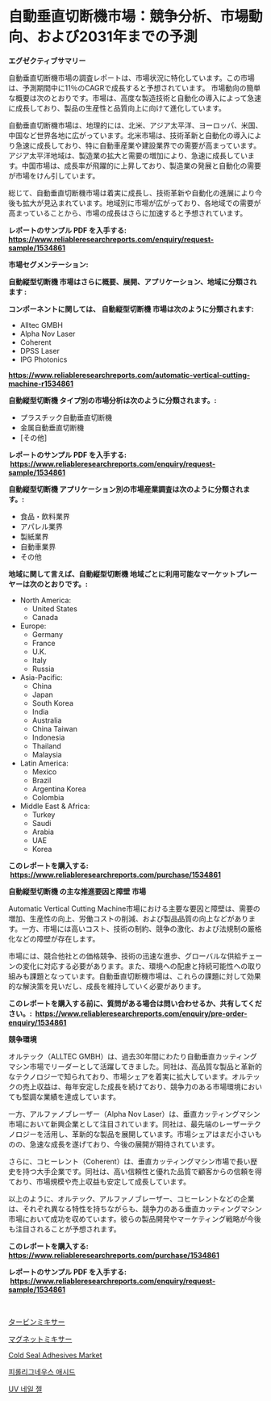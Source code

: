 <p><h1>自動垂直切断機市場：競争分析、市場動向、および2031年までの予測</h1></p><p><strong>エグゼクティブサマリー</strong></p>
<p><p>自動垂直切断機市場の調査レポートは、市場状況に特化しています。この市場は、予測期間中に11％のCAGRで成長すると予想されています。 市場動向の簡単な概要は次のとおりです。市場は、高度な製造技術と自動化の導入によって急速に成長しており、製品の生産性と品質向上に向けて進化しています。</p><p>自動垂直切断機市場は、地理的には、北米、アジア太平洋、ヨーロッパ、米国、中国など世界各地に広がっています。北米市場は、技術革新と自動化の導入により急速に成長しており、特に自動車産業や建設業界での需要が高まっています。アジア太平洋地域は、製造業の拡大と需要の増加により、急速に成長しています。中国市場は、成長率が飛躍的に上昇しており、製造業の発展と自動化の需要が市場をけん引しています。</p><p>総じて、自動垂直切断機市場は着実に成長し、技術革新や自動化の進展により今後も拡大が見込まれています。地域別に市場が広がっており、各地域での需要が高まっていることから、市場の成長はさらに加速すると予想されています。</p></p>
<p><strong>レポートのサンプル PDF を入手する: <a href="https://www.reliableresearchreports.com/enquiry/request-sample/1534861">https://www.reliableresearchreports.com/enquiry/request-sample/1534861</a></strong></p>
<p><strong>市場セグメンテーション:</strong></p>
<p><strong> 自動縦型切断機 市場はさらに概要、展開、アプリケーション、地域に分類されます :</strong></p>
<p><strong>コンポーネントに関しては、 自動縦型切断機 市場は次のように分類されます: &nbsp;</strong></p>
<p><ul><li>Alltec GMBH</li><li>Alpha Nov Laser</li><li>Coherent</li><li>DPSS Laser</li><li>IPG Photonics</li></ul></p>
<p><strong><a href="https://www.reliableresearchreports.com/automatic-vertical-cutting-machine-r1534861">https://www.reliableresearchreports.com/automatic-vertical-cutting-machine-r1534861</a></strong></p>
<p><strong> 自動縦型切断機 タイプ別の市場分析は次のように分類されます。:</strong></p>
<p><ul><li>プラスチック自動垂直切断機</li><li>金属自動垂直切断機</li><li>[その他]</li></ul></p>
<p><strong>レポートのサンプル PDF を入手する: &nbsp;<a href="https://www.reliableresearchreports.com/enquiry/request-sample/1534861">https://www.reliableresearchreports.com/enquiry/request-sample/1534861</a></strong></p>
<p><strong> 自動縦型切断機 アプリケーション別の市場産業調査は次のように分類されます。:</strong></p>
<p><ul><li>食品・飲料業界</li><li>アパレル業界</li><li>製紙業界</li><li>自動車業界</li><li>その他</li></ul></p>
<p><strong>地域に関して言えば、自動縦型切断機 地域ごとに利用可能なマーケットプレーヤーは次のとおりです。:</strong></p>
<p><ul>
    <li>
        North America:
        <ul>
            <li>United States</li>
            <li>Canada</li>
        </ul>
    </li>
    <li>
        Europe:
        <ul>
            <li>Germany</li>
            <li>France</li>
            <li>U.K.</li>
            <li>Italy</li>
            <li>Russia</li>
        </ul>
    </li>
    <li>
        Asia-Pacific:
        <ul>
            <li>China</li>
            <li>Japan</li>
            <li>South Korea</li>
            <li>India</li>
            <li>Australia</li>
            <li>China Taiwan</li>
            <li>Indonesia</li>
            <li>Thailand</li>
            <li>Malaysia</li>
        </ul>
    </li>
    <li>
        Latin America:
        <ul>
            <li>Mexico</li>
            <li>Brazil</li>
            <li>Argentina Korea</li>
            <li>Colombia</li>
        </ul>
    </li>
    <li>
        Middle East & Africa:
        <ul>
            <li>Turkey</li>
            <li>Saudi</li>
            <li>Arabia</li>
            <li>UAE</li>
            <li>Korea</li>
        </ul>
    </li>
    </ul></p>
<p><strong>このレポートを購入する: &nbsp;<a href="https://www.reliableresearchreports.com/purchase/1534861">https://www.reliableresearchreports.com/purchase/1534861</a></strong></p>
<p><strong>自動縦型切断機 の主な推進要因と障壁 市場</strong></p>
<p><p>Automatic Vertical Cutting Machine市場における主要な要因と障壁は、需要の増加、生産性の向上、労働コストの削減、および製品品質の向上などがあります。一方、市場には高いコスト、技術の制約、競争の激化、および法規制の厳格化などの障壁が存在します。</p><p>市場には、競合他社との価格競争、技術の迅速な進歩、グローバルな供給チェーンの変化に対応する必要があります。また、環境への配慮と持続可能性への取り組みも課題となっています。自動垂直切断機市場は、これらの課題に対して効果的な解決策を見いだし、成長を維持していく必要があります。</p></p>
<p><strong>このレポートを購入する前に、質問がある場合は問い合わせるか、共有してください。:&nbsp; <a href="https://www.reliableresearchreports.com/enquiry/pre-order-enquiry/1534861">https://www.reliableresearchreports.com/enquiry/pre-order-enquiry/1534861</a></strong></p>
<p><strong>競争環境</strong></p>
<p><p>オルテック（ALLTEC GMBH）は、過去30年間にわたり自動垂直カッティングマシン市場でリーダーとして活躍してきました。同社は、高品質な製品と革新的なテクノロジーで知られており、市場シェアを着実に拡大しています。オルテックの売上収益は、毎年安定した成長を続けており、競争力のある市場環境においても堅調な業績を達成しています。</p><p>一方、アルファノブレーザー（Alpha Nov Laser）は、垂直カッティングマシン市場において新興企業として注目されています。同社は、最先端のレーザーテクノロジーを活用し、革新的な製品を展開しています。市場シェアはまだ小さいものの、急速な成長を遂げており、今後の展開が期待されています。</p><p>さらに、コヒーレント（Coherent）は、垂直カッティングマシン市場で長い歴史を持つ大手企業です。同社は、高い信頼性と優れた品質で顧客からの信頼を得ており、市場規模や売上収益も安定して成長しています。</p><p>以上のように、オルテック、アルファノブレーザー、コヒーレントなどの企業は、それぞれ異なる特性を持ちながらも、競争力のある垂直カッティングマシン市場において成功を収めています。彼らの製品開発やマーケティング戦略が今後も注目されることが予想されます。</p></p>
<p><strong>このレポートを購入する: &nbsp; <a href="https://www.reliableresearchreports.com/purchase/1534861">https://www.reliableresearchreports.com/purchase/1534861</a></strong></p>
<p><strong>レポートのサンプル PDF を入手する: &nbsp;<a href="https://www.reliableresearchreports.com/enquiry/request-sample/1534861">https://www.reliableresearchreports.com/enquiry/request-sample/1534861</a></strong><strong></strong></p>
<p>&nbsp;</p>
<p><p><a href="https://github.com/cnnriuez22368/Market-Research-Report-List-1/blob/main/158711418261.md">タービンミキサー</a></p><p><a href="https://github.com/LeanneBruen2023/Market-Research-Report-List-1/blob/main/255867218262.md">マグネットミキサー</a></p><p><a href="https://skillful-vermicelli-b89.notion.site/Cold-Seal-Adhesives-Market-Size-Global-Industry-Overview-Market-Segmentation-and-Forecast-2024-to-86515744238a493c9213fae8e795ffef">Cold Seal Adhesives Market</a></p><p><a href="https://github.com/Maeennan456456/Market-Research-Report-List-1/blob/main/699119716749.md">피롤리그네우스 애시드</a></p><p><a href="https://medium.com/@bub56567/%EC%9E%90%EC%99%B4-%EB%83%A4%EB%A5%B4-%EC%BC%88-%EB%A7%88%EC%BC%93-%EC%82%AC%EC%A6%88-%EB%A6%A0%EC%B8%A0-%EB%8D%94-%EB%B2%A0%EC%8A%A4%ED%8A%B8-%EB%A7%88%EC%BC%80%ED%8C%85-%EC%B1%84%EB%84%90%EC%8A%A4-%EC%9D%B8-%EA%B8%80%EB%A1%9C%EB%B2%8C-%EC%9D%B8%EB%8D%94%EC%8A%A4%ED%8A%B8%EB%A6%AC%EB%A5%BC-%ED%91%9C%EC%8B%9C%ED%95%A9%EB%8B%88%EB%8B%A4-8aa9978ff6ba">UV 네일 젤</a></p></p>